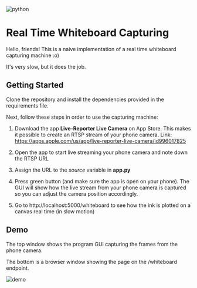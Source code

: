 ![python](https://img.shields.io/badge/python%20-%2314354C.svg?&style=for-the-badge&logo=python&logoColor=white)

# Real Time Whiteboard Capturing

Hello, friends! This is a naive implementation of a real time whiteboard capturing machine :o) 

It's very slow, but it does the job.
 
## Getting Started

Clone the repository and install the dependencies provided in the requirements file. 

Next, follow these steps in order to use the capturing machine: 

1. Download the app **Live-Reporter Live Camera** on App Store. This makes it possible to create an RTSP stream of your phone camera. Link: https://apps.apple.com/us/app/live-reporter-live-camera/id996017825

2. Open the app to start live streaming your phone camera and note down the RTSP URL

3. Assign the URL to the *source* variable in **app.py**

4. Press green button (and make sure the app is open on your phone). The GUI will show how the live stream from your phone camera is captured so you can adjust the camera position accordingly.

5. Go to http://localhost:5000/whiteboard to see how the ink is plotted on a canvas real time (in slow motion) 

## Demo

The top window shows the program GUI capturing the frames from the phone camera.

The bottom is a browser window showing the page on the /whiteboard endpoint. 

![demo](demo.gif)



